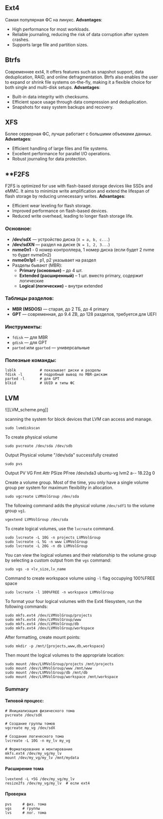 ## **Ext4**

Самая популярная ФС на линукс. 
**Advantages**:
- High performance for most workloads.
- Reliable journaling, reducing the risk of data corruption after system crashes.
- Supports large file and partition sizes.
## **Btrfs**

Современнее ext4, It offers features such as snapshot support, data deduplication, RAID, and online defragmentation. Btrfs also enables the user to expand or shrink file systems on-the-fly, making it a flexible choice for both single and multi-disk setups.
**Advantages**:
- Built-in data integrity with checksums.
- Efficient space usage through data compression and deduplication.
- Snapshots for easy system backups and recovery.
## **XFS**

Более серверная ФС, лучше работает с большими объемами данных.
**Advantages**:
- Efficient handling of large files and file systems.
- Excellent performance for parallel I/O operations.
- Robust journaling for data protection.
## **F2FS

F2FS is optimized for use with flash-based storage devices like SSDs and eMMC.
It aims to minimize write amplification and extend the lifespan of flash storage by reducing unnecessary writes.
**Advantages**:
- Efficient wear leveling for flash storage.
- Improved performance on flash-based devices.
- Reduced write overhead, leading to longer flash storage life.
### Основное:
- **/dev/sdX** — устройство диска (`X = a, b, c...`)
- **/dev/sdXN** — раздел на диске (`N = 1, 2, 3...`)
- **nvme0n1** - 0 номер контроллера, 1 номер диска (если будет 2 nvme то будет nvme0n2)
- **nvme0n1p1** - p1, p2 указывает на раздел
- Разделы бывают (MBR):
    - **Primary (основные)** – до 4 шт.
    - **Extended (расширенный)** – 1 шт. вместо primary, содержит логические
    - **Logical (логические)** – внутри extended

### Таблицы разделов:
- **MBR (MSDOS)** — старая, до 2 ТБ, до 4 primary
- **GPT** — современная, до 9.4 ZB, до 128 разделов, требуется для UEFI

### Инструменты:
- `fdisk` — для MBR
- `gdisk` — для GPT
- `parted` или `gparted` — универсальные

### Полезные команды:

```
lsblk           # показывает диски и разделы 
fdisk -l        # подробный вывод по MBR-дискам 
parted -l       # для GPT 
blkid           # UUID и типы ФС
```

## LVM

![[LVM_scheme.png]]

scanning the system for block devices that LVM can access and manage.
```
sudo lvmdiskscan
```

To create physical volume
```
sudo pvcreate /dev/sda /dev/sdb
```

Output 
  Physical volume "/dev/sda" successfully created

```
sudo pvs
```
Output
  PV              VG             Fmt     Attr   PSize      PFree
  /dev/sda3  ubuntu-vg lvm2   a--    18.22g    0

Create a volume group.
Most of the time, you only have a single volume group per system for maximum flexibility in allocation.
```
sudo vgcreate LVMVolGroup /dev/sda 
```

The following command adds the physical volume `/dev/sdf1` to the volume group `vg1`.
```
vgextend LVMVolGroup /dev/sda
```

To create logical volumes, use the `lvcreate` command.
```
sudo lvcreate -L 10G -n projects LVMVolGroup
sudo lvcreate -L 5G -n www LVMVolGroup
sudo lvcreate -L 20G -n db LVMVolGroup
```

You can view the logical volumes and their relationship to the volume group by selecting a custom output from the `vgs` command:
```
sudo vgs -o +lv_size,lv_name
```

Command to create workspace volume using `-l` flag occupying 100%FREE space
```
sudo lvcreate -l 100%FREE -n workspace LVMVolGroup
```

To format your four logical volumes with the Ext4 filesystem, run the following commands:

```
sudo mkfs.ext4 /dev/LVMVolGroup/projects
sudo mkfs.ext4 /dev/LVMVolGroup/www
sudo mkfs.ext4 /dev/LVMVolGroup/db
sudo mkfs.ext4 /dev/LVMVolGroup/workspace
```

After formatting, create mount points:
```
sudo mkdir -p /mnt/{projects,www,db,workspace}
```

Then mount the logical volumes to the appropriate location:
```
sudo mount /dev/LVMVolGroup/projects /mnt/projects
sudo mount /dev/LVMVolGroup/www /mnt/www
sudo mount /dev/LVMVolGroup/db /mnt/db
sudo mount /dev/LVMVolGroup/workspace /mnt/workspace
```

### Summary

#### Типовой процесс:
```
# Инициализация физического тома
pvcreate /dev/sdX

# Создание группы томов
vgcreate my_vg /dev/sdX

# Создание логического тома
lvcreate -L 10G -n my_lv my_vg

# Форматирование и монтирование
mkfs.ext4 /dev/my_vg/my_lv
mount /dev/my_vg/my_lv /mnt/mydata
```

#### Расширение тома
```
lvextend -L +5G /dev/my_vg/my_lv
resize2fs /dev/my_vg/my_lv  # если ext4
```

#### Проверка
```
pvs     # физ. тома
vgs     # группы
lvs     # лог. тома
```

